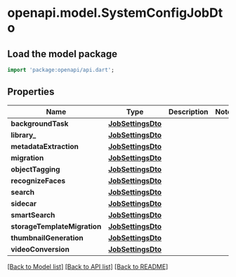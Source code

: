 # openapi.model.SystemConfigJobDto

## Load the model package
```dart
import 'package:openapi/api.dart';
```

## Properties
Name | Type | Description | Notes
------------ | ------------- | ------------- | -------------
**backgroundTask** | [**JobSettingsDto**](JobSettingsDto.md) |  | 
**library_** | [**JobSettingsDto**](JobSettingsDto.md) |  | 
**metadataExtraction** | [**JobSettingsDto**](JobSettingsDto.md) |  | 
**migration** | [**JobSettingsDto**](JobSettingsDto.md) |  | 
**objectTagging** | [**JobSettingsDto**](JobSettingsDto.md) |  | 
**recognizeFaces** | [**JobSettingsDto**](JobSettingsDto.md) |  | 
**search** | [**JobSettingsDto**](JobSettingsDto.md) |  | 
**sidecar** | [**JobSettingsDto**](JobSettingsDto.md) |  | 
**smartSearch** | [**JobSettingsDto**](JobSettingsDto.md) |  | 
**storageTemplateMigration** | [**JobSettingsDto**](JobSettingsDto.md) |  | 
**thumbnailGeneration** | [**JobSettingsDto**](JobSettingsDto.md) |  | 
**videoConversion** | [**JobSettingsDto**](JobSettingsDto.md) |  | 

[[Back to Model list]](../README.md#documentation-for-models) [[Back to API list]](../README.md#documentation-for-api-endpoints) [[Back to README]](../README.md)


